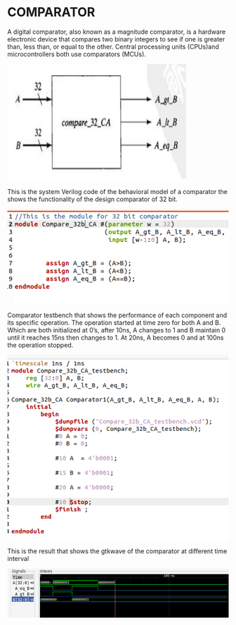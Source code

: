 # COMPARATOR
A digital comparator, also known as a magnitude comparator, is a hardware electronic device that compares two binary integers to see if one is greater than, less than, or equal to the other. Central processing units (CPUs)and microcontrollers both use comparators (MCUs).

![img](/pix/C4.png)

This is the system Verilog code of the behavioral model of a comparator the shows the functionality of the design comparator of 32 bit. 

![img](/pix/C1.png)

Comparator testbench that shows the performance of each component and its specific operation. The operation started at time zero for both A and B. Which are both initialized at 0’s, after 10ns, A changes to 1 and B maintain 0 until it reaches 15ns then changes to 1. At 20ns, A becomes 0 and at 100ns the operation stopped.

![img](/pix/C2.png)

This is the result that shows the gtkwave of the comparator at different time interval

![img](/pix/C3.png)

